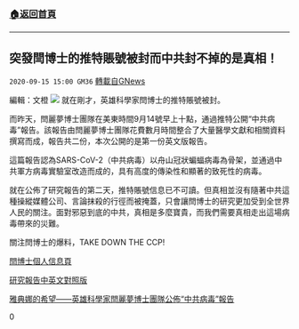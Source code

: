 ###  [:house:返回首頁](https://github.com/ourhimalayas/txt)
---

## 突發閆博士的推特賬號被封而中共封不掉的是真相！
`2020-09-15 15:00 GM36` [轉載自GNews](https://gnews.org/zh-hant/358477/)

編輯：文橙
![](https://s3.amazonaws.com/gnews-media-offload/wp-content/uploads/2020/09/15144414/915_4.jpeg)
就在剛才，英雄科學家閆博士的推特賬號被封。

而昨天，閆麗夢博士團隊在美東時間9月14號早上十點，通過推特公開“中共病毒”報告。該報告由閆麗夢博士團隊花費數月時間整合了大量醫學文獻和相關資料撰寫而成，報告共二份，本次公開的是第一份英文版報告。

這篇報告認為SARS-CoV-2（中共病毒）以舟山冠狀蝙蝠病毒為骨架，並通過中共軍方病毒實驗室改造而成的，具有高度的傳染性和顯著的致死性的病毒。

就在公佈了研究報告的第二天，推特賬號信息已不可讀。但真相並沒有隨著中共這種操縱媒體公司、言論抹殺的行徑而被掩蓋，只會讓閆博士的研究更加受到全世界人民的關注。面對邪惡到底的中共，真相是多麼寶貴，而我們需要真相走出這場病毒帶來的災難。

關注閆博士的爆料，TAKE DOWN THE CCP!

[閆博士個人信息頁](https://www.researchgate.net/profile/Limeng_Yan)

[研究報告中英文對照版](https://gnews.org/zh-hans/357190/)

[雅典娜的希望——英雄科學家閆麗夢博士團隊公佈“中共病毒”報告](https://gnews.org/zh-hans/356967/)

0
